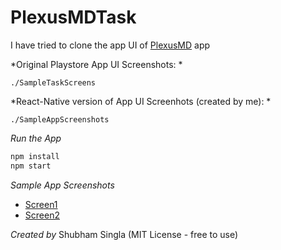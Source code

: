 # PlexusMDTask

I have tried to clone the app UI of [PlexusMD](https://play.google.com/store/apps/details?id=com.plexusmd.app&hl=en) app 

*Original Playstore App UI Screenshots: *
```
./SampleTaskScreens
```

*React-Native version of App UI Screenhots (created by me): * 
```
./SampleAppScreenshots
```

*Run the App*
```js
npm install
npm start
```

*Sample App Screenshots*
* [Screen1](https://github.com/shubham1164/PlexusMDTask/blob/master/SampleAppScreenshots/Screen1.png)
* [Screen2](https://github.com/shubham1164/PlexusMDTask/blob/master/SampleAppScreenshots/Screen2.png)

*Created by*
Shubham Singla
(MIT License - free to use)
